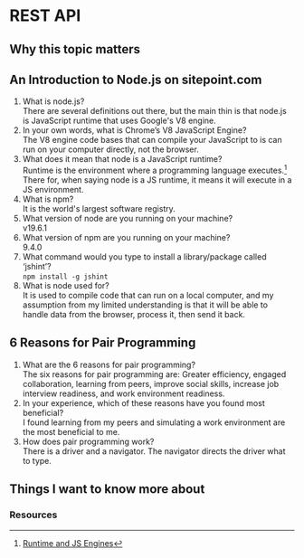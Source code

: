 # REST API

## Why this topic matters

## An Introduction to Node.js on sitepoint.com

1. What is node.js?<br>
There are several definitions out there, but the main thin is that node.js is JavaScript runtime that uses Google's V8 engine.
2. In your own words, what is Chrome’s V8 JavaScript Engine?<br>
The V8 engine code bases that can compile your JavaScript to is can run on your computer directly, not the browser.
3. What does it mean that node is a JavaScript runtime?<br>
Runtime is the environment where a programming language executes.[^1] There for, when saying node is a JS runtime, it means it will execute in a JS environment.
4. What is npm?<br>
It is the world's largest software registry.
5. What version of node are you running on your machine?<br>
v19.6.1
6. What version of npm are you running on your machine?<br>
9.4.0
7. What command would you type to install a library/package called ‘jshint’?<br>
`npm install -g jshint`
8. What is node used for?<br>
It is used to compile code that can run on a local computer, and my assumption from  my limited understanding is that it will be able to handle data from the browser, process it, then send it back.

## 6 Reasons for Pair Programming

1. What are the 6 reasons for pair programming?<br>
The six reasons for pair programming are: Greater efficiency, engaged collaboration, learning from peers, improve social skills, increase job interview readiness, and work environment readiness.
2. In your experience, which of these reasons have you found most beneficial?<br>
I found learning from my peers and simulating a work environment are the most beneficial to me.
3. How does pair programming work?<br>
There is a driver and a navigator. The navigator directs the driver what to type.

## Things I want to know more about

### Resources

[^1]: [Runtime and JS Engines](https://algodaily.com/lessons/introduction-to-js-engines-and-runtimes)
